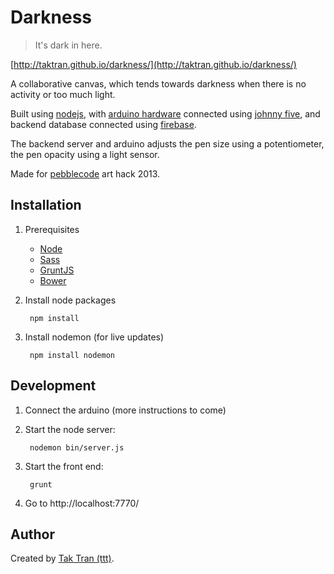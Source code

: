 # Darkness

> It's dark in here.

[http://taktran.github.io/darkness/](http://taktran.github.io/darkness/)

A collaborative canvas, which tends towards darkness when there is no activity or too much light.

Built using [nodejs](http://nodejs.org/), with [arduino hardware](http://www.arduino.cc/) connected using [johnny five](https://github.com/rwldrn/johnny-five), and backend database connected using [firebase](https://www.firebase.com/).

The backend server and arduino adjusts the pen size using a potentiometer, the pen opacity using a light sensor.

Made for [pebblecode](http://pebblecode.com) art hack 2013.

## Installation

1. Prerequisites
    * [Node](http://nodejs.org/)
    * [Sass](http://sass-lang.com/download.html)
    * [GruntJS](http://gruntjs.com/)
    * [Bower](http://bower.io/)

2. Install node packages

        npm install

3. Install nodemon (for live updates)

        npm install nodemon

## Development

1. Connect the arduino (more instructions to come)
2. Start the node server:

        nodemon bin/server.js

3. Start the front end:

        grunt

3. Go to http://localhost:7770/

## Author

Created by [Tak Tran (ttt)](http://tutaktran.com).